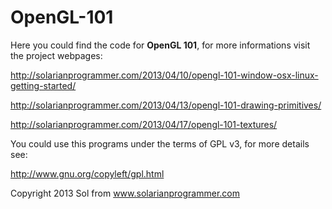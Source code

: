 OpenGL-101
==============

Here you could find the code for **OpenGL 101**, for more informations visit the project webpages:

http://solarianprogrammer.com/2013/04/10/opengl-101-window-osx-linux-getting-started/

http://solarianprogrammer.com/2013/04/13/opengl-101-drawing-primitives/

http://solarianprogrammer.com/2013/04/17/opengl-101-textures/

You could use this programs under the terms of GPL v3, for more details see:

http://www.gnu.org/copyleft/gpl.html

Copyright 2013 Sol from www.solarianprogrammer.com
